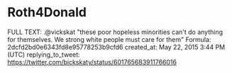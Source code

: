 # Roth4Donald

FULL TEXT: .@vickskat "these poor hopeless minorities can't do anything for themselves. We strong white people must care for them"
Formula: 2dcfd2bd0e6343fd8e95778253b9cfd6
created_at: May 22, 2015 3:44 PM (UTC)
replying_to_tweet: https://twitter.com/bickskaty/status/601765683911766016